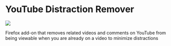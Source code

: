 # YouTube Distraction Remover

<img src="https://i.imgur.com/ZOITnDG.png">

Firefox add-on that removes related videos and comments on YouTube from being viewable when you are already on a video to minimize distractions
